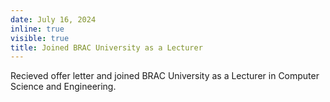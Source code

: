 ```yaml
---
date: July 16, 2024
inline: true
visible: true
title: Joined BRAC University as a Lecturer
---
```

<p> Recieved offer letter and joined BRAC University as a Lecturer in Computer Science and Engineering. </p>
